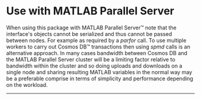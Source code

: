 #  Use with MATLAB Parallel Server

When using this package with MATLAB Parallel Server™ note that the interface's objects cannot be serialized and thus cannot be passed between nodes. For example as required by a *parfor* call. To use multiple workers to carry out Cosmos DB™ transactions then using *spmd* calls is an alternative approach. In many cases bandwidth between Cosmos DB and the MATLAB Parallel Server cluster will be a limiting factor relative to bandwidth within the cluster and so doing uploads and downloads on a single node and sharing resulting MATLAB variables in the normal way may be a preferable comprise in terms of simplicity and performance depending on the workload.

------------

[//]: #  (Copyright 2019, The MathWorks, Inc.)
